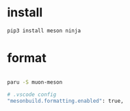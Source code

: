 # install

```bash
pip3 install meson ninja
```

# format

```bash

paru -S muon-meson

# .vscode config
"mesonbuild.formatting.enabled": true,

```